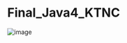 # Final_Java4_KTNC

![image](https://github.com/haogtn/Final_Java4_KTNC/assets/117337545/55330a6e-0124-485d-9569-31bda2c0e93f)
